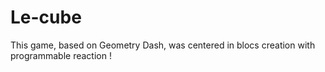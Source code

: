 # Le-cube
This game, based on Geometry Dash, was centered in blocs creation with programmable reaction !
